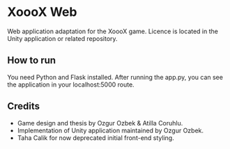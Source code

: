 # XoooX Web

Web application adaptation for the XoooX game. Licence is located in the Unity application or related repository.

## How to run

You need Python and Flask installed. After running the app.py, you can see the application in your localhost:5000 route.

## Credits

- Game design and thesis by Ozgur Ozbek & Atilla Coruhlu.
- Implementation of Unity application maintained by Ozgur Ozbek.
- Taha Calik for now deprecated initial front-end styling.
